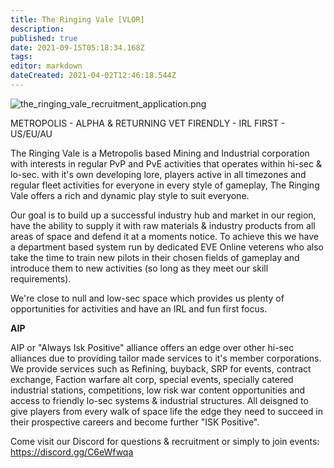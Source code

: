 ```yaml
---
title: The Ringing Vale [VLOR]
description: 
published: true
date: 2021-09-15T05:18:34.168Z
tags: 
editor: markdown
dateCreated: 2021-04-02T12:46:18.544Z
---
```


![the_ringing_vale_recruitment_application.png](/pictures/the_ringing_vale_recruitment_application.png)

METROPOLIS - ALPHA & RETURNING VET FIRENDLY - IRL FIRST - US/EU/AU

The Ringing Vale is a Metropolis based Mining and Industrial corporation with interests in regular PvP and PvE activities that operates within hi-sec & lo-sec. 
with it's own developing lore, players active in all timezones and regular fleet activities for everyone in every style of gameplay, The Ringing Vale offers a rich and dynamic play style to suit everyone.

Our goal is to build up a successful industry hub and market in our region, have the ability to supply it with raw materials & industry products from all areas of space and defend it at a moments notice. To achieve this we have a department based system run by dedicated EVE Online veterens who also take the time to train new pilots in their chosen fields of gameplay and introduce them to new activities (so long as they meet our skill requirements). 

We're close to null and low-sec space which provides us plenty of opportunities for activities and have an IRL and fun first focus. 

**AIP**

AIP or "Always Isk Positive" alliance offers an edge over other hi-sec alliances due to providing tailor made services to it's member corporations. We provide services such as Refining, buyback, SRP for events, contract exchange, Faction warfare alt corp, special events, specially catered industrial stations, competitions, low risk war content opportunities and access to friendly lo-sec systems & industrial structures. All deisgned to give players from every walk of space life the edge they need to succeed in their prospective careers and become further "ISK Positive".

Come visit our Discord for questions & recruitment or simply to join events: https://discord.gg/C6eWfwqa
